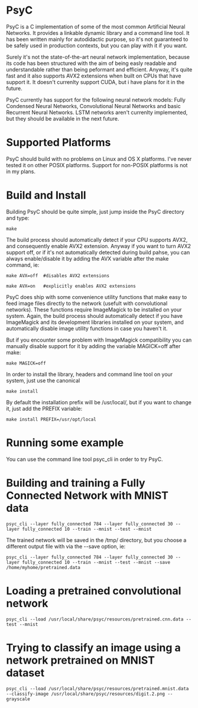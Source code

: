 PsyC
===

PsyC is a C implementation of some of the most common Artificial Neural Networks.
It provides a linkable dynamic library and a command line tool.
It has been written mainly for autodidactic purpose, so it's not guaranteed to 
be safely used in production contexts, but you can play with it if you want.

Surely it's not the state-of-the-art neural network implementation, because its 
code has been structured with the aim of being easly readable and 
understandable rather than being peformant and efficient.
Anyway, it's quite fast and it also supports AVX2 extensions when built on 
CPUs that have support it.
It doesn't currenlty support CUDA, but i have plans for it in the future.

PsyC currently has support for the following neural network models:
Fully Condensed Neural Networks, Convolutional Neural Networks and basic 
Recurrent Neural Networks.
LSTM networks aren't currenlty implemented, but they should be available in 
the next future.

Supported Platforms
===

PsyC should build with no problems on Linux and OS X platforms.
I've never tested it on other POSIX platforms.
Support for non-POSIX platforms is not in my plans.

Build and Install
===

Building PsyC should be quite simple, just jump inside the PsyC directory and 
type:

    make

The build process should automatically detect if your CPU supports AVX2, and 
consequently enable AVX2 extension.
Anyway if you want to turn AVX2 support off, or if it's not automatically 
detected during build pahse, you can always enable/disable it by adding 
the AVX variable after the make command, ie:

    make AVX=off  #disables AVX2 extensions

    make AVX=on   #explicitly enables AVX2 extensions

PsyC does ship with some convenience utility functions that make easy 
to feed image files directly to the network (usefult with convolutional networks).
These functions require ImageMagick to be installed on your system.
Again, the build process should automatically detect if you have ImageMagick 
and its development libraries installed on your system, and automatically 
disable image utility functions in case you haven't it.

But if you encounter some problem with ImageMagick compatibility you can 
manually disable support for it by adding the variable MAGICK=off after make:

    make MAGICK=off

In order to install the library, headers and command line tool on your system,
just use the canonical 

    make install

By default the installation prefix will be /usr/local/, but if you want to 
change it, just add the PREFIX variable:

    make install PREFIX=/usr/opt/local

Running some example
===

You can use the command line tool psyc\_cli in order to try PsyC.

Building and training a Fully Connected Network with MNIST data
==

    psyc_cli --layer fully_connected 784 --layer fully_connected 30 --layer fully_connected 10 --train --mnist --test --mnist

The trained network will be saved in the /tmp/ directory, but you choose a different 
output file with via the --save option, ie:

    psyc_cli --layer fully_connected 784 --layer fully_connected 30 --layer fully_connected 10 --train --mnist --test --mnist --save /home/myhome/pretrained.data

Loading a pretrained convolutional network
==

    psyc_cli --load /usr/local/share/psyc/resources/pretrained.cnn.data --test --mnist

Trying to classify an image using a network pretrained on MNIST dataset
==

    psyc_cli --load /usr/local/share/psyc/resources/pretrained.mnist.data --classify-image /usr/local/share/psyc/resources/digit.2.png --grayscale










